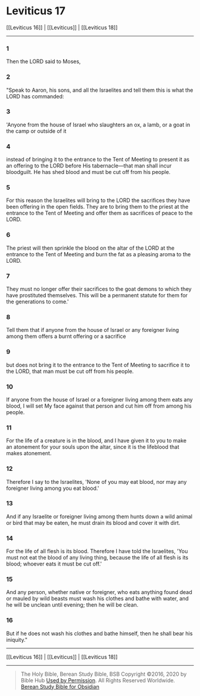 # Leviticus 17

[[Leviticus 16]] | [[Leviticus]] | [[Leviticus 18]]

---

### 1
Then the LORD said to Moses,

### 2
"Speak to Aaron, his sons, and all the Israelites and tell them this is what the LORD has commanded:

### 3
'Anyone from the house of Israel who slaughters an ox, a lamb, or a goat in the camp or outside of it

### 4
instead of bringing it to the entrance to the Tent of Meeting to present it as an offering to the LORD before His tabernacle—that man shall incur bloodguilt. He has shed blood and must be cut off from his people.

### 5
For this reason the Israelites will bring to the LORD the sacrifices they have been offering in the open fields. They are to bring them to the priest at the entrance to the Tent of Meeting and offer them as sacrifices of peace to the LORD.

### 6
The priest will then sprinkle the blood on the altar of the LORD at the entrance to the Tent of Meeting and burn the fat as a pleasing aroma to the LORD.

### 7
They must no longer offer their sacrifices to the goat demons to which they have prostituted themselves. This will be a permanent statute for them for the generations to come.'

### 8
Tell them that if anyone from the house of Israel or any foreigner living among them offers a burnt offering or a sacrifice

### 9
but does not bring it to the entrance to the Tent of Meeting to sacrifice it to the LORD, that man must be cut off from his people.

### 10
If anyone from the house of Israel or a foreigner living among them eats any blood, I will set My face against that person and cut him off from among his people.

### 11
For the life of a creature is in the blood, and I have given it to you to make an atonement for your souls upon the altar, since it is the lifeblood that makes atonement.

### 12
Therefore I say to the Israelites, 'None of you may eat blood, nor may any foreigner living among you eat blood.'

### 13
And if any Israelite or foreigner living among them hunts down a wild animal or bird that may be eaten, he must drain its blood and cover it with dirt.

### 14
For the life of all flesh is its blood. Therefore I have told the Israelites, 'You must not eat the blood of any living thing, because the life of all flesh is its blood; whoever eats it must be cut off.'

### 15
And any person, whether native or foreigner, who eats anything found dead or mauled by wild beasts must wash his clothes and bathe with water, and he will be unclean until evening; then he will be clean.

### 16
But if he does not wash his clothes and bathe himself, then he shall bear his iniquity."

---

[[Leviticus 16]] | [[Leviticus]] | [[Leviticus 18]]

---

> The Holy Bible, Berean Study Bible, BSB
> Copyright &copy;2016, 2020 by Bible Hub
> [Used by Permission](https://berean.bible/terms.htm). All Rights Reserved Worldwide.
> [Berean Study Bible for Obsidian](https://github.com/gapmiss/berean-study-bible-for-obsidian)</small>


